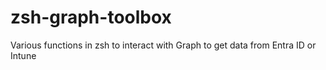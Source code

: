 # zsh-graph-toolbox
Various functions in zsh to interact with Graph to get data from Entra ID or Intune
